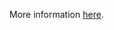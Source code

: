 More information [here](https://docs.paloaltonetworks.com/content/techdocs/en_US/prisma/prisma-cloud/prisma-cloud-code-security-policy-reference/google-cloud-policies/google-cloud-public-policies/ensure-gcp-artifact-registry-repository-is-not-anonymously-or-publicly-accessible.html).
